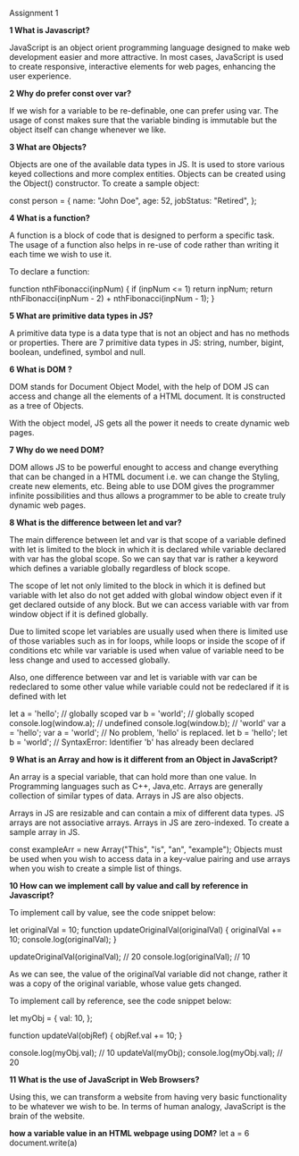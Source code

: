 Assignment 1

<strong></strong>

<strong>1 What is Javascript?</strong>

JavaScript is an object orient programming language designed to make web development easier and more attractive. In most cases, JavaScript is used to create responsive, interactive elements for web pages, enhancing the user experience.


<strong>2 Why do prefer const over var?</strong>

If we wish for a variable to be re-definable, one can prefer using var. The usage of const makes sure that the variable binding is immutable but the object itself can change whenever we like.


<strong>3 What are Objects?</strong>

Objects are one of the available data types in JS. It is used to store various keyed collections and more complex entities. Objects can be created using the Object() constructor. To create a sample object:

const person = { name: "John Doe", age: 52, jobStatus: "Retired", };


<strong>4 What is a function?</strong>

A function is a block of code that is designed to perform a specific task. The usage of a function also helps in re-use of code rather than writing it each time we wish to use it.

To declare a function:

function nthFibonacci(inpNum) { if (inpNum <= 1) return inpNum; return nthFibonacci(inpNum - 2) + nthFibonacci(inpNum - 1); }


<strong>5 What are primitive data types in JS?</strong>

A primitive data type is a data type that is not an object and has no methods or properties. There are 7 primitive data types in JS: string, number, bigint, boolean, undefined, symbol and null.


<strong>6 What is DOM ?</strong>

DOM stands for Document Object Model, with the help of DOM JS can access and change all the elements of a HTML document. It is constructed as a tree of Objects.

With the object model, JS gets all the power it needs to create dynamic web pages.


<strong>7 Why do we need DOM?</strong>

DOM allows JS to be powerful enought to access and change everything that can be changed in a HTML document i.e. we can change the Styling, create new elements, etc. Being able to use DOM gives the programmer infinite possibilities and thus allows a programmer to be able to create truly dynamic web pages.


<strong>8 What is the difference between let and var?</strong>

The main difference between let and var is that scope of a variable defined with let is limited to the block in which it is declared while variable declared with var has the global scope. So we can say that var is rather a keyword which defines a variable globally regardless of block scope.

The scope of let not only limited to the block in which it is defined but variable with let also do not get added with global window object even if it get declared outside of any block. But we can access variable with var from window object if it is defined globally.

Due to limited scope let variables are usually used when there is limited use of those variables such as in for loops, while loops or inside the scope of if conditions etc while var variable is used when value of variable need to be less change and used to accessed globally.

Also, one difference between var and let is variable with var can be redeclared to some other value while variable could not be redeclared if it is defined with let

let a = 'hello'; // globally scoped var b = 'world'; // globally scoped console.log(window.a); // undefined console.log(window.b); // 'world' var a = 'hello'; var a = 'world'; // No problem, 'hello' is replaced. let b = 'hello'; let b = 'world'; // SyntaxError: Identifier 'b' has already been declared


<strong>9 What is an Array and how is it different from an Object in JavaScript?</strong>

An array is a special variable, that can hold more than one value. In Programming languages such as C++, Java,etc. Arrays are generally collection of similar types of data. Arrays in JS are also objects.

Arrays in JS are resizable and can contain a mix of different data types. JS arrays are not associative arrays. Arrays in JS are zero-indexed. To create a sample array in JS.

const exampleArr = new Array("This", "is", "an", "example"); Objects must be used when you wish to access data in a key-value pairing and use arrays when you wish to create a simple list of things.


<strong>10 How can we implement call by value and call by reference in Javascript?</strong>

To implement call by value, see the code snippet below:

let originalVal = 10; function updateOriginalVal(originalVal) { originalVal += 10; console.log(originalVal); }

updateOriginalVal(originalVal); // 20 console.log(originalVal); // 10

As we can see, the value of the originalVal variable did not change, rather it was a copy of the original variable, whose value gets changed.

To implement call by reference, see the code snippet below:

let myObj = { val: 10, };

function updateVal(objRef) { objRef.val += 10; }

console.log(myObj.val); // 10 updateVal(myObj); console.log(myObj.val); // 20


<strong>11 What is the use of JavaScript in Web Browsers?</strong>

Using this, we can transform a website from having very basic functionality to be whatever we wish to be. In terms of human analogy, JavaScript is the brain of the website.


<!--------------------- Programs --------------------->

<strong>how a variable value in an HTML webpage using DOM?</strong>
let a = 6
document.write(a)
